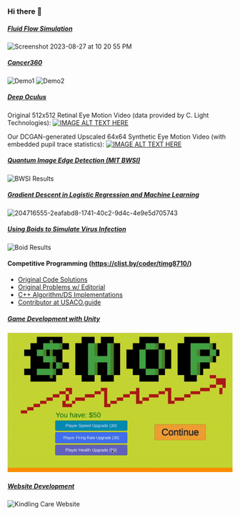 ### Hi there 👋

##### [Fluid Flow Simulation](https://github.com/timothygao8710/fluid-simulation)
<img width="400" alt="Screenshot 2023-08-27 at 10 20 55 PM" src="https://github.com/timothygao8710/timothygao8710/assets/35588167/1c85aa74-f065-4a77-be22-760363edda4a">

##### [Cancer360](https://github.com/MarcusUniversee/Cancer360)
<img width="400" alt="Demo1" src="https://github.com/timothygao8710/timothygao8710/assets/35588167/3de6e8f8-14d2-4878-9cd0-409de3c3243a">
<img width="400" alt="Demo2" src="https://github.com/timothygao8710/timothygao8710/assets/35588167/d064e39a-0646-4e71-9b85-1e8c7c356b69">

##### [Deep Oculus](https://github.com/MarcusUniversee/Cancer360)
Original 512x512 Retinal Eye Motion Video (data provided by C. Light Technologies):
[![IMAGE ALT TEXT HERE](https://img.youtube.com/vi/umxOWhzmLYs/0.jpg)](https://www.youtube.com/watch?v=umxOWhzmLYs)

Our DCGAN-generated Upscaled 64x64 Synthetic Eye Motion Video (with embedded pupil trace statistics):
[![IMAGE ALT TEXT HERE](https://img.youtube.com/vi/TMXJJJAKSsQ/0.jpg)](https://www.youtube.com/watch?v=TMXJJJAKSsQ)

##### [Quantum Image Edge Detection (MIT BWSI)](https://github.com/timothygao8710/Capybaras-Capstone-Project/blob/main/Paper.pdf)
![BWSI Results](https://github.com/timothygao8710/Capybaras-Capstone-Project/blob/main/BWSIResults.gif)

##### [Gradient Descent in Logistic Regression and Machine Learning](https://github.com/timothygao8710/Gradient-Descent-in-Logistic-Regression-and-Machine-Learning/blob/main/Main%20Paper.ipynb)
<img width="400" alt="204716555-2eafabd8-1741-40c2-9d4c-4e9e5d705743" src="https://github.com/timothygao8710/timothygao8710/assets/35588167/45f1d349-dcae-4dd5-8a77-6c81b1d7802b">

##### [Using Boids to Simulate Virus Infection](https://github.com/timothygao8710/Using-Boids-to-Simulate-Virus-Infection/tree/main/Assets)
![Boid Results](https://github.com/timothygao8710/timothygao8710/blob/main/BoidsResults.gif)

#### Competitive Programming (https://clist.by/coder/timg8710/)
- [Original Code Solutions](https://github.com/timothygao8710/Competitive-Programming)
- [Original Problems w/ Editorial](https://github.com/timothygao8710/Problem-Setting)
- [C++ Algorithm/DS Implementations](https://github.com/timothygao8710/Competitive-Programming/tree/main/Algorithm%26DS%20Implementations)
- [Contributor at USACO.guide](https://github.com/cpinitiative/usaco-guide)

##### [Game Development with Unity](https://council-of-watersheep.itch.io/coronacarnage)

![Game](https://github.com/timothygao8710/timothygao8710/blob/main/gameresult.gif)

##### [Website Development](http://kindlingcare.org/)

![Kindling Care Website](https://github.com/timothygao8710/timothygao8710/blob/main/kindlingcareresult.gif)

